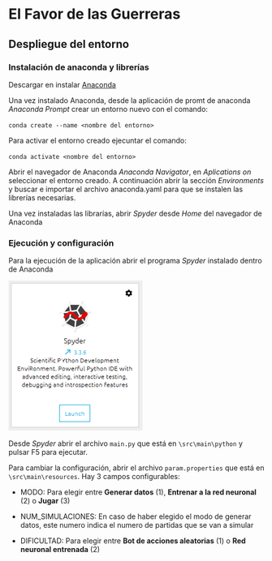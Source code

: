 # El Favor de las Guerreras

## Despliegue del entorno

### Instalación de anaconda y librerías

Descargar en instalar [Anaconda](https://www.anaconda.com/products/individual)

Una vez instalado Anaconda, desde la aplicación de promt de anaconda *Anaconda Prompt* crear un entorno nuevo con el comando:

`conda create --name <nombre del entorno>`

Para activar el entorno creado ejecuntar el comando:

`conda activate <nombre del entorno>`

Abrir el navegador de Anaconda *Anaconda Navigator*, en *Aplications on* seleccionar el entorno creado. A continuación abrir la sección *Environments* y buscar e importar el archivo anaconda.yaml para que se instalen las librerías necesarias.
	
Una vez instaladas las librarías, abrir *Spyder* desde *Home* del navegador de Anaconda

### Ejecución y configuración

Para la ejecución de la aplicación abrir el programa *Spyder* instalado dentro de Anaconda

<img src="/doc/images/spyder.png">

Desde *Spyder* abrir el archivo `main.py` que está en `\src\main\python` y pulsar F5 para ejecutar.

Para cambiar la configuración, abrir el archivo `param.properties` que está en `\src\main\resources`. Hay 3 campos configurables:

- MODO: Para elegir entre **Generar datos** (1), **Entrenar a la red neuronal** (2) o **Jugar** (3)
	
- NUM_SIMULACIONES: En caso de haber elegido el modo de generar datos, este numero indica el numero de partidas que se van a simular
	
- DIFICULTAD: Para elegir entre **Bot de acciones aleatorias** (1) o **Red neuronal entrenada** (2)
